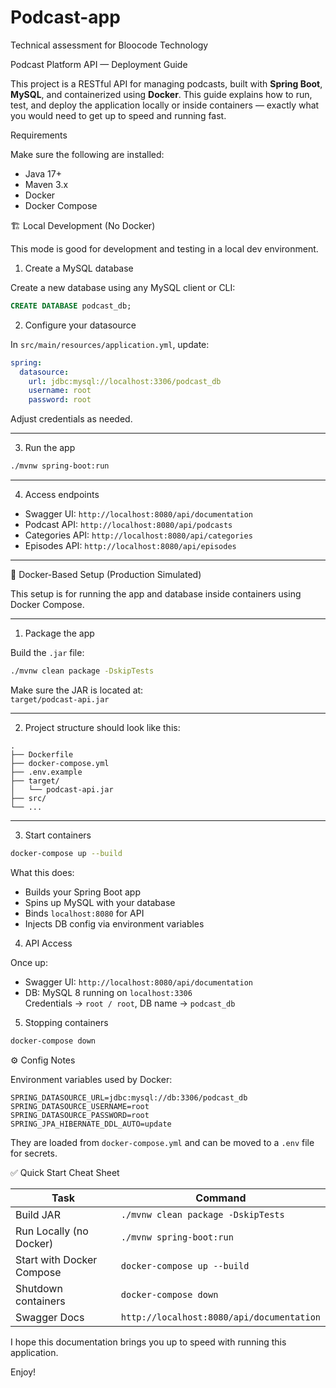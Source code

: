 # Podcast-app
Technical assessment for Bloocode Technology

 Podcast Platform API — Deployment Guide

This project is a RESTful API for managing podcasts, built with **Spring Boot**, **MySQL**, and containerized using **Docker**. This guide explains how to run, test, and deploy the application locally or inside containers — exactly what you would need to get up to speed and running fast.



 Requirements

Make sure the following are installed:

- Java 17+
- Maven 3.x
- Docker
- Docker Compose



 🏗️ Local Development (No Docker)

This mode is good for development and testing in a local dev environment.



 1. Create a MySQL database

Create a new database using any MySQL client or CLI:

```sql
CREATE DATABASE podcast_db;
```



 2. Configure your datasource

In `src/main/resources/application.yml`, update:

```yaml
spring:
  datasource:
    url: jdbc:mysql://localhost:3306/podcast_db
    username: root
    password: root
```

Adjust credentials as needed.

---

 3. Run the app

```bash
./mvnw spring-boot:run
```

---

 4. Access endpoints

- Swagger UI: `http://localhost:8080/api/documentation`
- Podcast API: `http://localhost:8080/api/podcasts`
- Categories API: `http://localhost:8080/api/categories`
- Episodes API: `http://localhost:8080/api/episodes`

---

 🐳 Docker-Based Setup (Production Simulated)

This setup is for running the app and database inside containers using Docker Compose.

---

 1. Package the app

Build the `.jar` file:

```bash
./mvnw clean package -DskipTests
```

Make sure the JAR is located at:  
`target/podcast-api.jar`

---

 2. Project structure should look like this:

```
.
├── Dockerfile
├── docker-compose.yml
├── .env.example
├── target/
│   └── podcast-api.jar
├── src/
└── ...
```

---

 3. Start containers

```bash
docker-compose up --build
```

What this does:
- Builds your Spring Boot app
- Spins up MySQL with your database
- Binds `localhost:8080` for API
- Injects DB config via environment variables



 4. API Access

Once up:

- Swagger UI: `http://localhost:8080/api/documentation`
- DB: MySQL 8 running on `localhost:3306`  
  Credentials → `root / root`, DB name → `podcast_db`



 5. Stopping containers

```bash
docker-compose down
```



 ⚙️ Config Notes

Environment variables used by Docker:

```env
SPRING_DATASOURCE_URL=jdbc:mysql://db:3306/podcast_db
SPRING_DATASOURCE_USERNAME=root
SPRING_DATASOURCE_PASSWORD=root
SPRING_JPA_HIBERNATE_DDL_AUTO=update
```

They are loaded from `docker-compose.yml` and can be moved to a `.env` file for secrets.


 ✅ Quick Start Cheat Sheet

| Task                       | Command                          |
|----------------------------|----------------------------------|
| Build JAR                  | `./mvnw clean package -DskipTests` |
| Run Locally (no Docker)    | `./mvnw spring-boot:run`         |
| Start with Docker Compose  | `docker-compose up --build`      |
| Shutdown containers        | `docker-compose down`            |
| Swagger Docs               | `http://localhost:8080/api/documentation` |

I hope this documentation brings you up to speed with running this application.

Enjoy!
